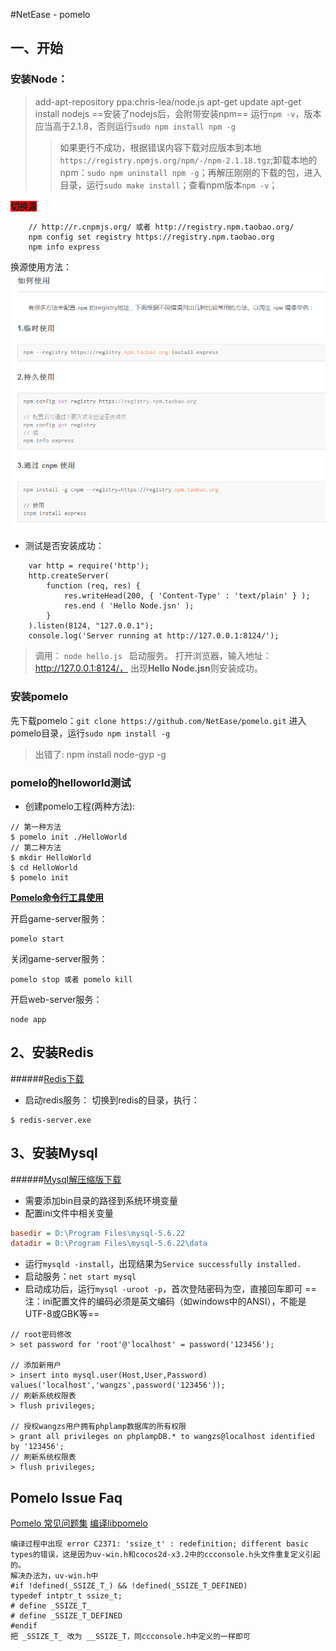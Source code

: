 #NetEase - pomelo
## 一、开始
### 安装Node：
> add-apt-repository ppa:chris-lea/node.js
apt-get update
apt-get install nodejs 
==安装了nodejs后，会附带安装npm==
运行`npm -v`，版本应当高于2.1.8，否则运行`sudo npm install npm -g`
>> 如果更行不成功，根据错误内容下载对应版本到本地`https://registry.npmjs.org/npm/-/npm-2.1.18.tgz`;卸载本地的npm：`sudo npm uninstall npm -g`；再解压刚刚的下载的包，进入目录，运行`sudo make install`；查看npm版本`npm -v`；

<strong style="background:red">切换源</strong>
```
	// http://r.cnpmjs.org/ 或者 http://registry.npm.taobao.org/
	npm config set registry https://registry.npm.taobao.org 
	npm info express
```
换源使用方法：
![](./img/npm_source.png)

* 测试是否安装成功：
```nodejs
	var http = require('http');
	http.createServer(
		function (req, res) {
			res.writeHead(200, { 'Content-Type' : 'text/plain' } );
			res.end ( 'Hello Node.jsn' );
		}
	).listen(8124, "127.0.0.1");
	console.log('Server running at http://127.0.0.1:8124/');
```
 > 调用： `node hello.js ` 启动服务。 
打开浏览器，输入地址：http://127.0.0.1:8124/， 出现**Hello Node.jsn**则安装成功。

### 安装pomelo
先下载pomelo：`git clone https://github.com/NetEase/pomelo.git`
进入pomelo目录，运行`sudo npm install -g`
> 出错了: npm install node-gyp -g

### pomelo的helloworld测试
* 创建pomelo工程(两种方法):
```shell
// 第一种方法
$ pomelo init ./HelloWorld
// 第二种方法
$ mkdir HelloWorld
$ cd HelloWorld
$ pomelo init
```
**[Pomelo命令行工具使用][1]**

开启game-server服务：

	pomelo start
关闭game-server服务：

	pomelo stop 或者 pomelo kill

开启web-server服务：

	node app



## 2、安装Redis
######[Redis下载][2]
* 启动redis服务：
切换到redis的目录，执行：
```code
$ redis-server.exe
```



## 3、安装Mysql
######[Mysql解压缩版下载][3]
* 需要添加bin目录的路径到系统环境变量
* 配置ini文件中相关变量
```ini
basedir = D:\Program Files\mysql-5.6.22
datadir = D:\Program Files\mysql-5.6.22\data
```
* 运行`mysqld -install`，出现结果为`Service successfully installed.`
* 启动服务：`net start mysql`
* 启动成功后，运行`mysql -uroot -p`，首次登陆密码为空，直接回车即可
==注：ini配置文件的编码必须是英文编码（如windows中的ANSI），不能是UTF-8或GBK等==

```mysql
// root密码修改
> set password for 'root'@'localhost' = password('123456');

// 添加新用户
> insert into mysql.user(Host,User,Password) values('localhost','wangzs',password('123456'));
// 刷新系统权限表
> flush privileges;

// 授权wangzs用户拥有phplamp数据库的所有权限
> grant all privileges on phplampDB.* to wangzs@localhost identified by '123456';
// 刷新系统权限表
> flush privileges;
```





## Pomelo Issue Faq
[Pomelo 常见问题集](http://blog.gfdsa.net/2013/06/26/pomelo/pomelo-faq/)
[编译libpomelo](http://blog.csdn.net/ctbinzi/article/details/39023887)

```
编译过程中出现 error C2371: 'ssize_t' : redefinition; different basic types的错误，这是因为uv-win.h和cocos2d-x3.2中的ccconsole.h头文件重复定义引起的。
解决办法为，uv-win.h中
#if !defined(_SSIZE_T_) && !defined(_SSIZE_T_DEFINED)
typedef intptr_t ssize_t;
# define _SSIZE_T_
# define _SSIZE_T_DEFINED
#endif
把 _SSIZE_T_ 改为 __SSIZE_T，同ccconsole.h中定义的一样即可
```













[1]: https://github.com/NetEase/pomelo/wiki/pomelo命令行工具使用
[2]:https://github.com/MSOpenTech/redis/releases
[3]:http://dev.mysql.com/downloads/mysql/















